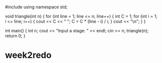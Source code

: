 #include <iostream>
using namespace std;

void triangle(int n) {
	for (int line = 1; line <= n; line++) {
		int C = 1;
		for (int i = 1; i <= line; i++) {
			cout << C << " ";
			C = C * (line - i) / i;
		}
		cout << "\n";
	}
}

int main() {
	int n;
	cout << "Input a stage: " << endl;
	cin >> n;
	triangle(n);
	return 0;
}
# week2redo

